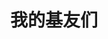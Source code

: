 ---
layout: links     # 必须
title: 我的基友们   # 可选，这是友链页的标题
links:
  - group: 手癌症求生小分队
    icon: fas fa-user-tie
    items:
    - name: BlingArida # 博客名
      avatar: https://avatars2.githubusercontent.com/u/46019374?s=460&v=4 # 头像链接
      url: https://blingarida.github.io # 博客链接
      backgroundColor: '#FF007F' # 卡片背景颜色
      textColor: '#fff'  # 卡片文字颜色
      tags:     # 标签
      - 延期小公举
    - name: EclipseZhao # 博客名
      avatar: https://avatars3.githubusercontent.com/u/49156666?s=400&v=4 # 头像链接
      url: https://github.com/EclipseZhao # 博客链接
      backgroundColor: '#3E74C9' # 卡片背景颜色
      textColor: '#fff'  # 卡片文字颜色
      tags:     # 标签
      - 背锅女司机
---